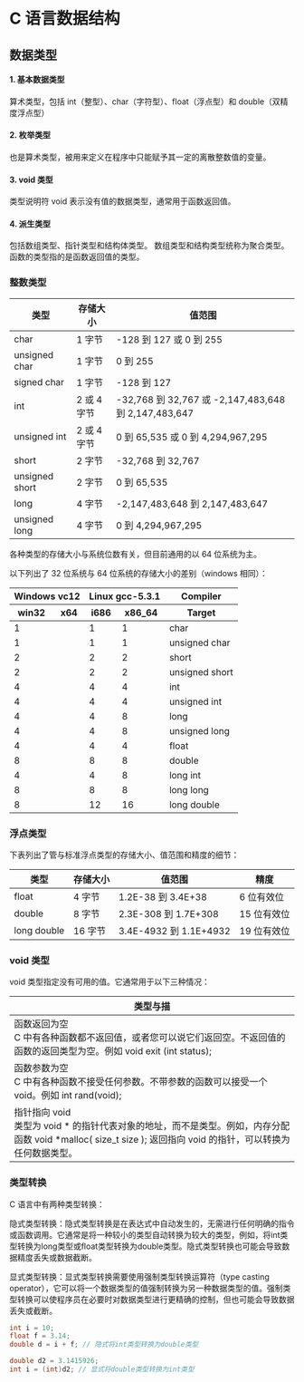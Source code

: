 # C 语言数据结构

## 数据类型

#### 1. 基本数据类型

算术类型，包括 int（整型）、char（字符型）、float（浮点型）和 double（双精度浮点型）

#### 2. 枚举类型

也是算术类型，被用来定义在程序中只能赋予其一定的离散整数值的变量。

#### 3. void 类型

类型说明符 void 表示没有值的数据类型，通常用于函数返回值。

#### 4. 派生类型

包括数组类型、指针类型和结构体类型。
数组类型和结构类型统称为聚合类型。函数的类型指的是函数返回值的类型。

### 整数类型

| 类型           | 存储大小    | 值范围                                               |
| -------------- | ----------- | ---------------------------------------------------- |
| char           | 1 字节      | -128 到 127 或 0 到 255                              |
| unsigned char  | 1 字节      | 0 到 255                                             |
| signed char    | 1 字节      | -128 到 127                                          |
| int            | 2 或 4 字节 | -32,768 到 32,767 或 -2,147,483,648 到 2,147,483,647 |
| unsigned int   | 2 或 4 字节 | 0 到 65,535 或 0 到 4,294,967,295                    |
| short          | 2 字节      | -32,768 到 32,767                                    |
| unsigned short | 2 字节      | 0 到 65,535                                          |
| long           | 4 字节      | -2,147,483,648 到 2,147,483,647                      |
| unsigned long  | 4 字节      | 0 到 4,294,967,295                                   |

各种类型的存储大小与系统位数有关，但目前通用的以 64 位系统为主。

以下列出了 32 位系统与 64 位系统的存储大小的差别（windows 相同）：

<table>
  <thead>
    <tr>
      <th colspan="2">Windows vc12</th>
      <th colspan="2">Linux gcc-5.3.1</th>
      <th>Compiler</th>
    </tr>
    <tr>
      <th>win32</th>
      <th>x64</th>
      <th>i686</th>
      <th>x86_64</th>
      <th>Target</th>
    </tr>
  </thead>
  <tbody>
    <tr>
      <td>1</td>
      <td></td>
      <td>1</td>
      <td>1</td>
      <td>char</td>
    </tr>
    <tr>
      <td>1</td>
      <td></td>
      <td>1</td>
      <td>1</td>
      <td>unsigned char</td>
    </tr>
    <tr>
      <td>2</td>
      <td></td>
      <td>2</td>
      <td>2</td>
      <td>short</td>
    </tr>
    <tr>
      <td>2</td>
      <td></td>
      <td>2</td>
      <td>2</td>
      <td>unsigned short</td>
    </tr>
    <tr>
      <td>4</td>
      <td></td>
      <td>4</td>
      <td>4</td>
      <td>int</td>
    </tr>
    <tr>
      <td>4</td>
      <td></td>
      <td>4</td>
      <td>4</td>
      <td>unsigned int</td>
    </tr>
    <tr>
      <td>4</td>
      <td></td>
      <td>4</td>
      <td>8</td>
      <td>long</td>
    </tr>
    <tr>
      <td>4</td>
      <td></td>
      <td>4</td>
      <td>8</td>
      <td>unsigned long</td>
    </tr>
    <tr>
      <td>4</td>
      <td></td>
      <td>4</td>
      <td>4</td>
      <td>float</td>
    </tr>
    <tr>
      <td>8</td>
      <td></td>
      <td>8</td>
      <td>8</td>
      <td>double</td>
    </tr>
    <tr>
      <td>4</td>
      <td></td>
      <td>4</td>
      <td>8</td>
      <td>long int</td>
    </tr>
    <tr>
      <td>8</td>
      <td></td>
      <td>8</td>
      <td>8</td>
      <td>long long</td>
    </tr>
    <tr>
      <td>8</td>
      <td></td>
      <td>12</td>
      <td>16</td>
      <td>long double</td>
    </tr>
  </tbody>
</table>

### 浮点类型

下表列出了管与标准浮点类型的存储大小、值范围和精度的细节：

| 类型        | 存储大小 | 值范围                 | 精度        |
| ----------- | -------- | ---------------------- | ----------- |
| float       | 4 字节   | 1.2E-38 到 3.4E+38     | 6 位有效位  |
| double      | 8 字节   | 2.3E-308 到 1.7E+308   | 15 位有效位 |
| long double | 16 字节  | 3.4E-4932 到 1.1E+4932 | 19 位有效位 |

### void 类型

void 类型指定没有可用的值。它通常用于以下三种情况：

| 类型与描   |
| -------------- |
| 函数返回为空 <br> C 中有各种函数都不返回值，或者您可以说它们返回空。不返回值的函数的返回类型为空。例如 void exit (int status);  |
| 函数参数为空 <br> C 中有各种函数不接受任何参数。不带参数的函数可以接受一个 void。例如 int rand(void);   |
| 指针指向 void <br> 类型为 void * 的指针代表对象的地址，而不是类型。例如，内存分配函数 void *malloc( size_t size ); 返回指向 void 的指针，可以转换为任何数据类型。 |

### 类型转换

C 语言中有两种类型转换：

隐式类型转换：隐式类型转换是在表达式中自动发生的，无需进行任何明确的指令或函数调用。它通常是将一种较小的类型自动转换为较大的类型，例如，将int类型转换为long类型或float类型转换为double类型。隐式类型转换也可能会导致数据精度丢失或数据截断。

显式类型转换：显式类型转换需要使用强制类型转换运算符（type casting operator），它可以将一个数据类型的值强制转换为另一种数据类型的值。强制类型转换可以使程序员在必要时对数据类型进行更精确的控制，但也可能会导致数据丢失或截断。

```c
int i = 10;
float f = 3.14;
double d = i + f; // 隐式将int类型转换为double类型

double d2 = 3.1415926;
int i = (int)d2; // 显式将double类型转换为int类型
```
